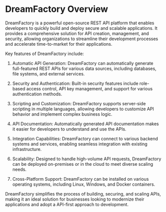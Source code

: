 

  # DreamFactory Overview

DreamFactory is a powerful open-source REST API platform that enables developers to quickly build and deploy secure and scalable applications. It provides a comprehensive solution for API creation, management, and security, allowing organizations to streamline their development processes and accelerate time-to-market for their applications.

Key features of DreamFactory include:

1. Automatic API Generation: DreamFactory can automatically generate full-featured REST APIs for various data sources, including databases, file systems, and external services.

2. Security and Authentication: Built-in security features include role-based access control, API key management, and support for various authentication methods.

3. Scripting and Customization: DreamFactory supports server-side scripting in multiple languages, allowing developers to customize API behavior and implement complex business logic.

4. API Documentation: Automatically generated API documentation makes it easier for developers to understand and use the APIs.

5. Integration Capabilities: DreamFactory can connect to various backend systems and services, enabling seamless integration with existing infrastructure.

6. Scalability: Designed to handle high-volume API requests, DreamFactory can be deployed on-premises or in the cloud to meet diverse scaling needs.

7. Cross-Platform Support: DreamFactory can be installed on various operating systems, including Linux, Windows, and Docker containers.

DreamFactory simplifies the process of building, securing, and scaling APIs, making it an ideal solution for businesses looking to modernize their applications and adopt a API-first approach to development.

  